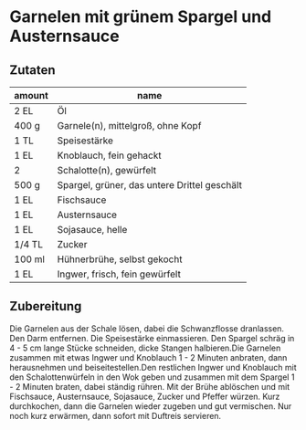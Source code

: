 <!--
categories: Asien, einfach, fettarm, Frühling, Gemüse, Hauptspeise, kalorienarm, Krustentier oder Muscheln, Meeresfrüchte, raffiniert oder preiswert, Schnell, Thailand, Wok
source: https://www.chefkoch.de/rezepte/329011115543278/Garnelen-mit-gruenem-Spargel-und-Austernsauce.html
-->

# Garnelen mit grünem Spargel und Austernsauce

## Zutaten

amount | name
--- | ---
2 EL | Öl
400 g | Garnele(n), mittelgroß, ohne Kopf
1 TL | Speisestärke
1 EL | Knoblauch, fein gehackt
2  | Schalotte(n), gewürfelt
500 g | Spargel, grüner, das untere Drittel geschält
1 EL | Fischsauce
1 EL | Austernsauce
1 EL | Sojasauce, helle
1/4 TL | Zucker
100 ml | Hühnerbrühe, selbst gekocht
1 EL | Ingwer, frisch, fein gewürfelt

## Zubereitung

Die Garnelen aus der Schale lösen, dabei die Schwanzflosse dranlassen. Den Darm entfernen. Die Speisestärke einmassieren. Den Spargel schräg in 4 - 5 cm lange Stücke schneiden, dicke Stangen halbieren.Die Garnelen zusammen mit etwas Ingwer und Knoblauch 1 - 2 Minuten anbraten, dann herausnehmen und beiseitestellen.Den restlichen Ingwer und Knoblauch mit den Schalottenwürfeln in den Wok geben und zusammen mit dem Spargel 1 - 2 Minuten braten, dabei ständig rühren. Mit der Brühe ablöschen und mit Fischsauce, Austernsauce, Sojasauce, Zucker und Pfeffer würzen. Kurz durchkochen, dann die Garnelen wieder zugeben und gut vermischen.
Nur noch kurz erwärmen, dann sofort mit Duftreis servieren. 